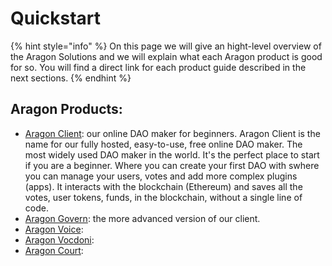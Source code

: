 # Quickstart

{% hint style="info" %}
On this page we will give an hight-level overview of the Aragon Solutions and we will explain what each Aragon product is good for so. You will find a direct link for each product guide described in the next sections.
{% endhint %}

## Aragon Products:

* [Aragon Client](aragon-client/): our online DAO maker for beginners. Aragon Client is the name for our fully hosted, easy-to-use, free online DAO maker. The most widely used DAO maker in the world. It's the perfect place to start if you are a beginner. Where you can create your first DAO with swhere you can manage your users, votes and add more complex plugins (apps). It interacts with the blockchain (Ethereum) and saves all the votes, user tokens, funds, in the blockchain, without a single line of code.
* [Aragon Govern](aragon-govern/): the more advanced version of our client.&#x20;
* [Aragon Voice](aragon-voice/):
* [Aragon Vocdoni](aragon-vocdoni/):
* [Aragon Court](aragon-court/):





